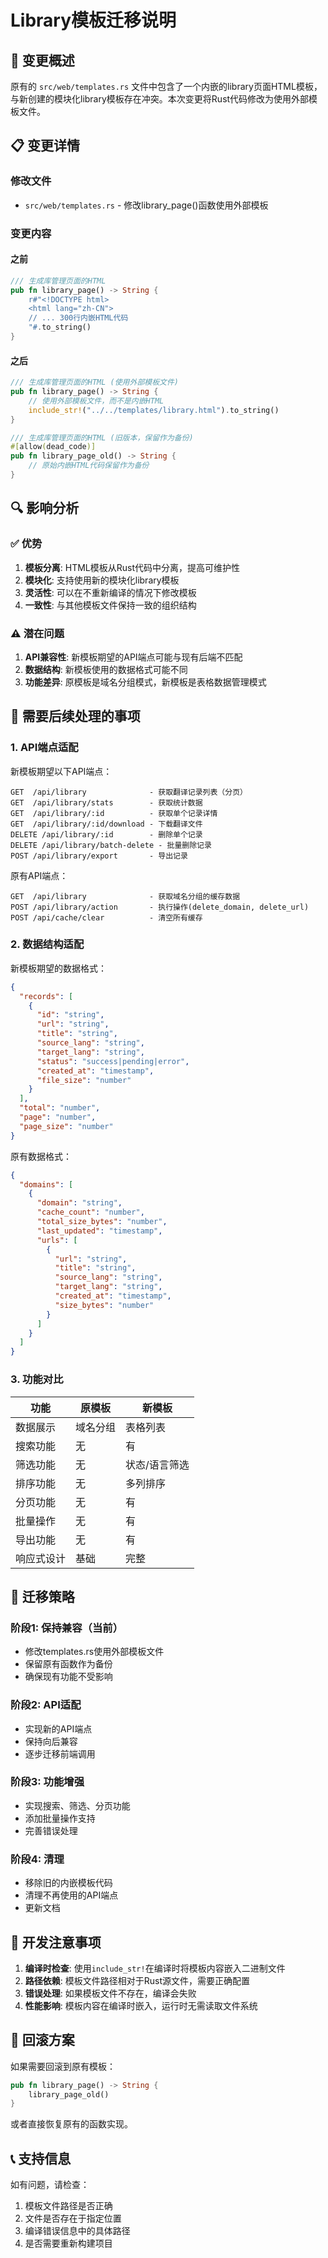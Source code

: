 # Library模板迁移说明

## 🔄 变更概述

原有的 `src/web/templates.rs` 文件中包含了一个内嵌的library页面HTML模板，与新创建的模块化library模板存在冲突。本次变更将Rust代码修改为使用外部模板文件。

## 📋 变更详情

### 修改文件
- `src/web/templates.rs` - 修改library_page()函数使用外部模板

### 变更内容

#### 之前
```rust
/// 生成库管理页面的HTML
pub fn library_page() -> String {
    r#"<!DOCTYPE html>
    <html lang="zh-CN">
    // ... 300行内嵌HTML代码
    "#.to_string()
}
```

#### 之后
```rust
/// 生成库管理页面的HTML (使用外部模板文件)
pub fn library_page() -> String {
    // 使用外部模板文件，而不是内嵌HTML
    include_str!("../../templates/library.html").to_string()
}

/// 生成库管理页面的HTML (旧版本，保留作为备份)
#[allow(dead_code)]
pub fn library_page_old() -> String {
    // 原始内嵌HTML代码保留作为备份
}
```

## 🔍 影响分析

### ✅ 优势
1. **模板分离**: HTML模板从Rust代码中分离，提高可维护性
2. **模块化**: 支持使用新的模块化library模板
3. **灵活性**: 可以在不重新编译的情况下修改模板
4. **一致性**: 与其他模板文件保持一致的组织结构

### ⚠️ 潜在问题
1. **API兼容性**: 新模板期望的API端点可能与现有后端不匹配
2. **数据结构**: 新模板使用的数据格式可能不同
3. **功能差异**: 原模板是域名分组模式，新模板是表格数据管理模式

## 🔧 需要后续处理的事项

### 1. API端点适配
新模板期望以下API端点：

```
GET  /api/library              - 获取翻译记录列表（分页）
GET  /api/library/stats        - 获取统计数据
GET  /api/library/:id          - 获取单个记录详情
GET  /api/library/:id/download - 下载翻译文件
DELETE /api/library/:id        - 删除单个记录
DELETE /api/library/batch-delete - 批量删除记录
POST /api/library/export       - 导出记录
```

原有API端点：
```
GET  /api/library              - 获取域名分组的缓存数据
POST /api/library/action       - 执行操作(delete_domain, delete_url)
POST /api/cache/clear          - 清空所有缓存
```

### 2. 数据结构适配
新模板期望的数据格式：

```json
{
  "records": [
    {
      "id": "string",
      "url": "string", 
      "title": "string",
      "source_lang": "string",
      "target_lang": "string", 
      "status": "success|pending|error",
      "created_at": "timestamp",
      "file_size": "number"
    }
  ],
  "total": "number",
  "page": "number", 
  "page_size": "number"
}
```

原有数据格式：
```json
{
  "domains": [
    {
      "domain": "string",
      "cache_count": "number",
      "total_size_bytes": "number", 
      "last_updated": "timestamp",
      "urls": [
        {
          "url": "string",
          "title": "string",
          "source_lang": "string",
          "target_lang": "string",
          "created_at": "timestamp",
          "size_bytes": "number"
        }
      ]
    }
  ]
}
```

### 3. 功能对比

| 功能 | 原模板 | 新模板 |
|------|--------|--------|
| 数据展示 | 域名分组 | 表格列表 |
| 搜索功能 | 无 | 有 |
| 筛选功能 | 无 | 状态/语言筛选 |
| 排序功能 | 无 | 多列排序 |
| 分页功能 | 无 | 有 |
| 批量操作 | 无 | 有 |
| 导出功能 | 无 | 有 |
| 响应式设计 | 基础 | 完整 |

## 🚀 迁移策略

### 阶段1: 保持兼容（当前）
- 修改templates.rs使用外部模板文件
- 保留原有函数作为备份
- 确保现有功能不受影响

### 阶段2: API适配
- 实现新的API端点
- 保持向后兼容
- 逐步迁移前端调用

### 阶段3: 功能增强
- 实现搜索、筛选、分页功能
- 添加批量操作支持
- 完善错误处理

### 阶段4: 清理
- 移除旧的内嵌模板代码
- 清理不再使用的API端点
- 更新文档

## 📝 开发注意事项

1. **编译时检查**: 使用`include_str!`在编译时将模板内容嵌入二进制文件
2. **路径依赖**: 模板文件路径相对于Rust源文件，需要正确配置
3. **错误处理**: 如果模板文件不存在，编译会失败
4. **性能影响**: 模板内容在编译时嵌入，运行时无需读取文件系统

## 🔄 回滚方案

如果需要回滚到原有模板：

```rust
pub fn library_page() -> String {
    library_page_old()
}
```

或者直接恢复原有的函数实现。

## 📞 支持信息

如有问题，请检查：
1. 模板文件路径是否正确
2. 文件是否存在于指定位置
3. 编译错误信息中的具体路径
4. 是否需要重新构建项目